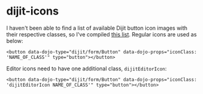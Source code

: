 # dijit-icons

I haven't been able to find a list of available Dijit button icon images with their respective classes, so I've compiled [this list](http://htmlpreview.github.io/?https://github.com/dariodjuric/dijit-icons/blob/master/icons.html). Regular icons are used as below:

    <button data-dojo-type="dijit/form/Button" data-dojo-props="iconClass: 'NAME_OF_CLASS'" type="button"></button>

Editor icons need to have one additional class, `dijitEditorIcon`:

    <button data-dojo-type="dijit/form/Button" data-dojo-props="iconClass: 'dijitEditorIcon NAME_OF_CLASS'" type="button"></button>